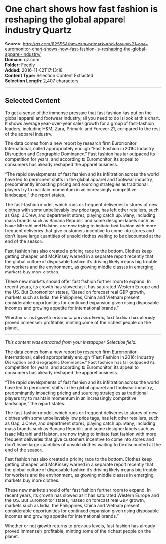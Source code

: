 # One chart shows how fast fashion is reshaping the global apparel industry Quartz

**Source:** http://qz.com/825554/hm-zara-primark-and-forever-21-one-euromonitor-chart-shows-how-fast-fashion-is-reshaping-the-global-apparel-industry/  
**Domain:** qz.com  
**Folder:** Feedly  
**Added:** 2016-11-02T17:13:18  
**Content Type:** Selection Content Extracted  
**Selection Length:** 2,407 characters  


---

## Selected Content

To get a sense of the immense pressure that fast fashion has put on the global apparel and footwear industry, all you need to do is look at this chart. It shows average year-over-year sales growth for a group of fast-fashion leaders, including H&M, Zara, Primark, and Forever 21, compared to the rest of the apparel industry.

The data comes from a new report by research firm Euromonitor International, called appropriately enough “Fast Fashion in 2016: Industry Disruption and Geographic Dominance.” Fast fashion has far outpaced its competition for years, and according to Euromonitor, its appeal to consumers has already reshaped the apparel business.

“The rapid developments of fast fashion and its infiltration across the world have led to permanent shifts in the global apparel and footwear industry, predominantly impacting pricing and sourcing strategies as traditional players try to maintain momentum in an increasingly competitive landscape,” the report states.

The fast-fashion model, which runs on frequent deliveries to stores of new clothes with some unbelievably low price tags, has left other retailers, such as Gap, J.Crew, and department stores, playing catch up. Many, including mass brands such as Banana Republic and some designer labels such as Isaac Mizrahi and Halston, are now trying to imitate fast fashion with more frequent deliveries that give customers incentive to come into stores and don’t leave large quantities of unsold clothes waiting to be discounted at the end of the season.

Fast fashion has also created a pricing race to the bottom. Clothes keep getting cheaper, and McKinsey warned in a separate report recently that the global culture of disposable fashion it’s driving likely means big trouble for workers and the environment, as growing middle classes in emerging markets buy more clothes.

These new markets should offer fast fashion further room to expand. In recent years, its growth has slowed as it has saturated Western Europe and the US. But Euromonitor states, “Based on forecast real GDP growth, markets such as India, the Philippines, China and Vietnam present considerable opportunities for continued expansion given rising disposable incomes and growing appetite for international brands.”

Whether or not growth returns to previous levels, fast fashion has already proved immensely profitable, minting some of the richest people on the planet.

---

*This content was extracted from your Instapaper Selection field.*

The data comes from a new report by research firm Euromonitor International, called appropriately enough “Fast Fashion in 2016: Industry Disruption and Geographic Dominance.” Fast fashion has far outpaced its competition for years, and according to Euromonitor, its appeal to consumers has already reshaped the apparel business.

“The rapid developments of fast fashion and its infiltration across the world have led to permanent shifts in the global apparel and footwear industry, predominantly impacting pricing and sourcing strategies as traditional players try to maintain momentum in an increasingly competitive landscape,” the report states.

The fast-fashion model, which runs on frequent deliveries to stores of new clothes with some unbelievably low price tags, has left other retailers, such as Gap, J.Crew, and department stores, playing catch up. Many, including mass brands such as Banana Republic and some designer labels such as Isaac Mizrahi and Halston, are now trying to imitate fast fashion with more frequent deliveries that give customers incentive to come into stores and don’t leave large quantities of unsold clothes waiting to be discounted at the end of the season.

Fast fashion has also created a pricing race to the bottom. Clothes keep getting cheaper, and McKinsey warned in a separate report recently that the global culture of disposable fashion it’s driving likely means big trouble for workers and the environment, as growing middle classes in emerging markets buy more clothes.

These new markets should offer fast fashion further room to expand. In recent years, its growth has slowed as it has saturated Western Europe and the US. But Euromonitor states, “Based on forecast real GDP growth, markets such as India, the Philippines, China and Vietnam present considerable opportunities for continued expansion given rising disposable incomes and growing appetite for international brands.”

Whether or not growth returns to previous levels, fast fashion has already proved immensely profitable, minting some of the richest people on the planet.
